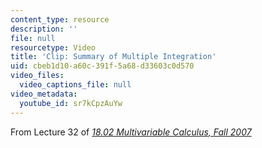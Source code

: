 ```yaml
---
content_type: resource
description: ''
file: null
resourcetype: Video
title: 'Clip: Summary of Multiple Integration'
uid: cbeb1d10-a60c-391f-5a68-d33603c0d570
video_files:
  video_captions_file: null
video_metadata:
  youtube_id: sr7kCpzAuYw
---
```


From Lecture 32 of [_18.02 Multivariable Calculus, Fall 2007_](/courses/18-02-multivariable-calculus-fall-2007/pages/video-lectures)